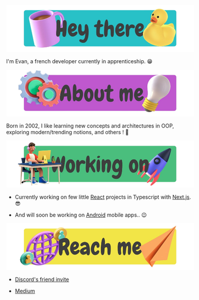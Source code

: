 ![Hey There Banner](assets/img/hey_there.png)

I'm Evan, a french developer currently in apprenticeship. 😁


![About Me Banner](assets/img/about_me.png)

Born in 2002, I like learning new concepts and architectures in OOP, exploring modern/trending notions, and others ! 🤩


![Working On Banner](assets/img/working_on.png)

- Currently working on few little [React](https://react.dev) projects in Typescript with [Next.js](https://nextjs.org). 😎

- And will soon be working on [Android](https://developer.android.com/) mobile apps.. 😉


![Reach Me Banner](assets/img/reach_me.png)

- [Discord's friend invite](https://discord.com/invite/bGJ32uMB)

- [Medium](https://medium.com/@evanguyot.pro)